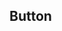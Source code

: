 ## Button

<code src="./demo/index.tsx">

<code src="./demo/loading.tsx">

<API src="./index.tsx"></API>

